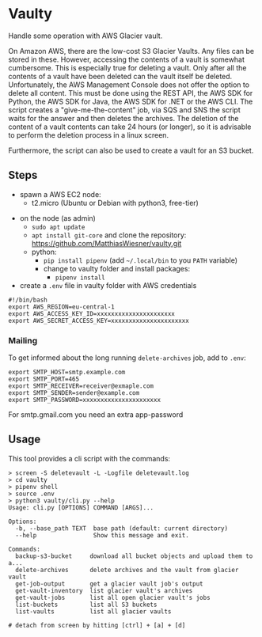 # Vaulty

Handle some operation with AWS Glacier vault.

On Amazon AWS, there are the low-cost S3 Glacier Vaults. 
Any files can be stored in these. However, accessing the contents of a vault 
is somewhat cumbersome. This is especially true for deleting a vault. 
Only after all the contents of a vault have been deleted can the vault itself 
be deleted. Unfortunately, the AWS Management Console does not offer the 
option to delete all content. This must be done using the REST API, the 
AWS SDK for Python, the AWS SDK for Java, the AWS SDK for .NET or the AWS CLI. 
The script creates a "give-me-the-content" job, via SQS and SNS the script 
waits for the answer and then deletes the archives. The deletion of the 
content of a vault contents can take 24 hours (or longer), so it is advisable 
to perform the deletion process in a linux screen.

Furthermore, the script can also be used to create a vault for an S3 bucket.

## Steps

+ spawn a AWS EC2 node:
    - t2.micro (Ubuntu or Debian with python3, free-tier)
- on the node (as admin)
    - `sudo apt update`
    - `apt install git-core` and clone the repository: https://github.com/MatthiasWiesner/vaulty.git
    - python:
      - `pip install pipenv` (add `~/.local/bin` to you `PATH` variable)
      - change to vaulty folder and install packages:
          - `pipenv install`
- create a `.env` file in vaulty folder with AWS credentials
```
#!/bin/bash
export AWS_REGION=eu-central-1
export AWS_ACCESS_KEY_ID=xxxxxxxxxxxxxxxxxxxxxx
export AWS_SECRET_ACCESS_KEY=xxxxxxxxxxxxxxxxxxxxxx
```
### Mailing
To get informed about the long running `delete-archives` job, add to `.env`:
```
export SMTP_HOST=smtp.example.com
export SMTP_PORT=465
export SMTP_RECEIVER=receiver@exmaple.com
export SMTP_SENDER=sender@example.com
export SMTP_PASSWORD=xxxxxxxxxxxxxxxxxxxxxx
```
For smtp.gmail.com you need an extra app-password

## Usage

This tool provides a cli script with the commands:
```
> screen -S deletevault -L -Logfile deletevault.log
> cd vaulty
> pipenv shell
> source .env
> python3 vaulty/cli.py --help
Usage: cli.py [OPTIONS] COMMAND [ARGS]...

Options:
  -b, --base_path TEXT  base path (default: current directory)
  --help                Show this message and exit.

Commands:
  backup-s3-bucket     download all bucket objects and upload them to a...
  delete-archives      delete archives and the vault from glacier vault
  get-job-output       get a glacier vault job's output
  get-vault-inventory  list glacier vault's archives
  get-vault-jobs       list all open glacier vault's jobs
  list-buckets         list all S3 buckets
  list-vaults          list all glacier vaults

# detach from screen by hitting [ctrl] + [a] + [d]
  ```
